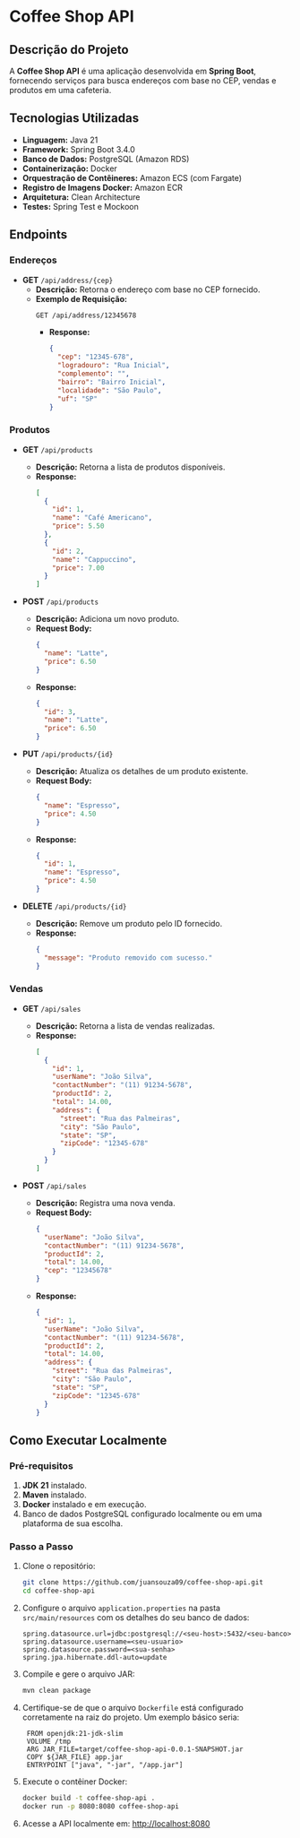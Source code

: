# Coffee Shop API

## Descrição do Projeto

A **Coffee Shop API** é uma aplicação desenvolvida em **Spring Boot**, fornecendo serviços para busca endereços com base no CEP, vendas e produtos em uma cafeteria.

## Tecnologias Utilizadas

- **Linguagem:** Java 21
- **Framework:** Spring Boot 3.4.0
- **Banco de Dados:** PostgreSQL (Amazon RDS)
- **Containerização:** Docker
- **Orquestração de Contêineres:** Amazon ECS (com Fargate)
- **Registro de Imagens Docker:** Amazon ECR
- **Arquitetura:** Clean Architecture
- **Testes:** Spring Test e Mockoon

## Endpoints

### Endereços

- **GET** `/api/address/{cep}`
    - **Descrição:** Retorna o endereço com base no CEP fornecido.
    - **Exemplo de Requisição:**
      ```bash
      GET /api/address/12345678
      ```
        - **Response:**
          ```json
          {
            "cep": "12345-678",
            "logradouro": "Rua Inicial",
            "complemento": "",
            "bairro": "Bairro Inicial",
            "localidade": "São Paulo",
            "uf": "SP"
          }
          ```

### Produtos

- **GET** `/api/products`
    - **Descrição:** Retorna a lista de produtos disponíveis.
    - **Response:**
      ```json
      [
        {
          "id": 1,
          "name": "Café Americano",
          "price": 5.50
        },
        {
          "id": 2,
          "name": "Cappuccino",
          "price": 7.00
        }
      ]
      ```

- **POST** `/api/products`
    - **Descrição:** Adiciona um novo produto.
    - **Request Body:**
      ```json
      {
        "name": "Latte",
        "price": 6.50
      }
      ```
    - **Response:**
      ```json
      {
        "id": 3,
        "name": "Latte",
        "price": 6.50
      }
      ```

- **PUT** `/api/products/{id}`
    - **Descrição:** Atualiza os detalhes de um produto existente.
    - **Request Body:**
      ```json
      {
        "name": "Espresso",
        "price": 4.50
      }
      ```
    - **Response:**
      ```json
      {
        "id": 1,
        "name": "Espresso",
        "price": 4.50
      }
      ```

- **DELETE** `/api/products/{id}`
    - **Descrição:** Remove um produto pelo ID fornecido.
    - **Response:**
      ```json
      {
        "message": "Produto removido com sucesso."
      }
      ```

### Vendas

- **GET** `/api/sales`
    - **Descrição:** Retorna a lista de vendas realizadas.
    - **Response:**
      ```json
      [
        {
          "id": 1,
          "userName": "João Silva",
          "contactNumber": "(11) 91234-5678",
          "productId": 2,
          "total": 14.00,
          "address": {
            "street": "Rua das Palmeiras",
            "city": "São Paulo",
            "state": "SP",
            "zipCode": "12345-678"
          }
        }
      ]
      ```

- **POST** `/api/sales`
    - **Descrição:** Registra uma nova venda.
    - **Request Body:**
      ```json
      {
        "userName": "João Silva",
        "contactNumber": "(11) 91234-5678",
        "productId": 2,
        "total": 14.00,
        "cep": "12345678"
      }
      ```
    - **Response:**
      ```json
      {
        "id": 1,
        "userName": "João Silva",
        "contactNumber": "(11) 91234-5678",
        "productId": 2,
        "total": 14.00,
        "address": {
          "street": "Rua das Palmeiras",
          "city": "São Paulo",
          "state": "SP",
          "zipCode": "12345-678"
        }
      }
      ```

## Como Executar Localmente

### Pré-requisitos

1. **JDK 21** instalado.
2. **Maven** instalado.
3. **Docker** instalado e em execução.
4. Banco de dados PostgreSQL configurado localmente ou em uma plataforma de sua escolha.

### Passo a Passo

1. Clone o repositório:

   ```bash
   git clone https://github.com/juansouza09/coffee-shop-api.git
   cd coffee-shop-api
   ```

2. Configure o arquivo `application.properties` na pasta `src/main/resources` com os detalhes do seu banco de dados:

   ```properties
   spring.datasource.url=jdbc:postgresql://<seu-host>:5432/<seu-banco>
   spring.datasource.username=<seu-usuario>
   spring.datasource.password=<sua-senha>
   spring.jpa.hibernate.ddl-auto=update
   ```

3. Compile e gere o arquivo JAR:

   ```bash
   mvn clean package
   ```

3. Certifique-se de que o arquivo `Dockerfile` está configurado corretamente na raiz do projeto. Um exemplo básico seria:

   ```properties
    FROM openjdk:21-jdk-slim
    VOLUME /tmp
    ARG JAR_FILE=target/coffee-shop-api-0.0.1-SNAPSHOT.jar
    COPY ${JAR_FILE} app.jar
    ENTRYPOINT ["java", "-jar", "/app.jar"]
   ```

4. Execute o contêiner Docker:

   ```bash
   docker build -t coffee-shop-api .
   docker run -p 8080:8080 coffee-shop-api
   ```

5. Acesse a API localmente em: [http://localhost:8080](http://localhost:8080)

